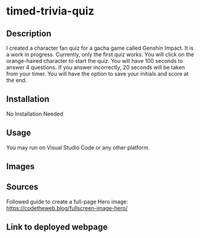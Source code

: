 # timed-trivia-quiz

## Description

I created a character fan quiz for a gacha game called Genshin Impact. It is a work in progress. Currently, only the first quiz works. You will click on the orange-haired character to start the quiz. You will have 100 seconds to answer 4 questions. If you answer incorrectly, 20 seconds will be taken from your timer. You will have the option to save your initials and score at the end.

## Installation
No Installation Needed

## Usage
You may run on Visual Studio Code or any other platform.

## Images

## Sources

Followed guide to create a full-page Hero image:
https://codetheweb.blog/fullscreen-image-hero/

## Link to deployed webpage